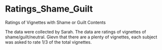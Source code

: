 # Ratings_Shame_Guilt
Ratings of Vignettes with Shame or Guilt Contents

The data were collected by Sarah. The data are ratings of vignettes of shame/guilt/neutral. Gievn that there are a plenty of vignettes, each subject was asked to rate 1/3 of the total vignettes.

